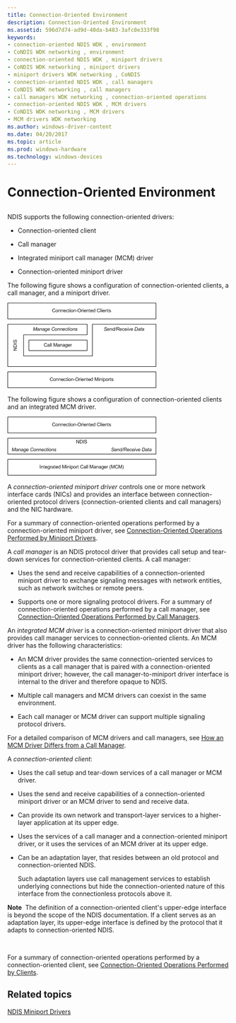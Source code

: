 ```yaml
---
title: Connection-Oriented Environment
description: Connection-Oriented Environment
ms.assetid: 596d7d74-ad9d-40da-b483-3afc0e333f98
keywords:
- connection-oriented NDIS WDK , environment
- CoNDIS WDK networking , environment
- connection-oriented NDIS WDK , miniport drivers
- CoNDIS WDK networking , miniport drivers
- miniport drivers WDK networking , CoNDIS
- connection-oriented NDIS WDK , call managers
- CoNDIS WDK networking , call managers
- call managers WDK networking , connection-oriented operations
- connection-oriented NDIS WDK , MCM drivers
- CoNDIS WDK networking , MCM drivers
- MCM drivers WDK networking
ms.author: windows-driver-content
ms.date: 04/20/2017
ms.topic: article
ms.prod: windows-hardware
ms.technology: windows-devices
---
```


# Connection-Oriented Environment


## <a href="" id="ddk-connection-oriented-environment-ng"></a>


NDIS supports the following connection-oriented drivers:

-   Connection-oriented client

-   Call manager

-   Integrated miniport call manager (MCM) driver

-   Connection-oriented miniport driver

The following figure shows a configuration of connection-oriented clients, a call manager, and a miniport driver.

![diagram illustrating a configuration of connection-oriented clients, a call manager, and a miniport driver](images/conormed.png)

The following figure shows a configuration of connection-oriented clients and an integrated MCM driver.

![connection-oriented environment with integrated mcm driver](images/conorcli.png)

A *connection-oriented miniport driver* controls one or more network interface cards (NICs) and provides an interface between connection-oriented protocol drivers (connection-oriented clients and call managers) and the NIC hardware.

For a summary of connection-oriented operations performed by a connection-oriented miniport driver, see [Connection-Oriented Operations Performed by Miniport Drivers](connection-oriented-operations-performed-by-miniport-drivers.md).

A *call manager* is an NDIS protocol driver that provides call setup and tear-down services for connection-oriented clients. A call manager:

-   Uses the send and receive capabilities of a connection-oriented miniport driver to exchange signaling messages with network entities, such as network switches or remote peers.

-   Supports one or more signaling protocol drivers. For a summary of connection-oriented operations performed by a call manager, see [Connection-Oriented Operations Performed by Call Managers](connection-oriented-operations-performed-by-call-managers.md).

An *integrated MCM driver* is a connection-oriented miniport driver that also provides call manager services to connection-oriented clients. An MCM driver has the following characteristics:

-   An MCM driver provides the same connection-oriented services to clients as a call manager that is paired with a connection-oriented miniport driver; however, the call manager-to-miniport driver interface is internal to the driver and therefore opaque to NDIS.

-   Multiple call managers and MCM drivers can coexist in the same environment.

-   Each call manager or MCM driver can support multiple signaling protocol drivers.

For a detailed comparison of MCM drivers and call managers, see [How an MCM Driver Differs from a Call Manager](mcm-drivers-vs--call-managers.md).

A *connection-oriented client*:

-   Uses the call setup and tear-down services of a call manager or MCM driver.

-   Uses the send and receive capabilities of a connection-oriented miniport driver or an MCM driver to send and receive data.

-   Can provide its own network and transport-layer services to a higher-layer application at its upper edge.

-   Uses the services of a call manager and a connection-oriented miniport driver, or it uses the services of an MCM driver at its upper edge.

-   Can be an adaptation layer, that resides between an old protocol and connection-oriented NDIS.

    Such adaptation layers use call management services to establish underlying connections but hide the connection-oriented nature of this interface from the connectionless protocols above it.

**Note**  The definition of a connection-oriented client's upper-edge interface is beyond the scope of the NDIS documentation. If a client serves as an adaptation layer, its upper-edge interface is defined by the protocol that it adapts to connection-oriented NDIS.

 

For a summary of connection-oriented operations performed by a connection-oriented client, see [Connection-Oriented Operations Performed by Clients](connection-oriented-operations-performed-by-clients.md).

## Related topics


[NDIS Miniport Drivers](ndis-miniport-drivers2.md)

 

 






